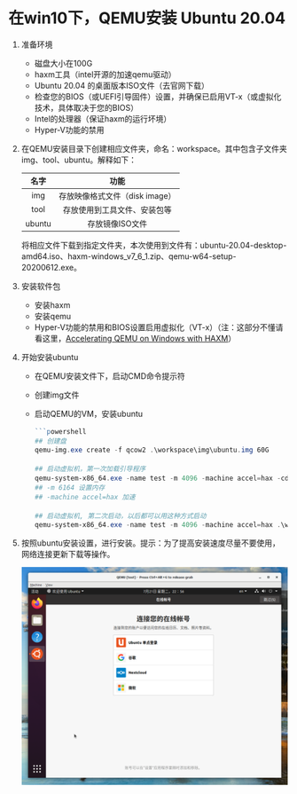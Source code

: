 # 在win10下，QEMU安装 Ubuntu 20.04

1. 准备环境
   - 磁盘大小在100G
   - haxm工具（intel开源的加速qemu驱动）
   - Ubuntu 20.04 的桌面版本ISO文件（去官网下载）
   - 检查您的BIOS（或UEFI引导固件）设置，并确保已启用VT-x（或虚拟化技术，具体取决于您的BIOS）
   - Intel的处理器（保证haxm的运行坏境）
   - Hyper-V功能的禁用

2. 在QEMU安装目录下创建相应文件夹，命名：workspace。其中包含子文件夹img、tool、ubuntu。解释如下：

   |  名字  |              功能              |
   | :----: | :----------------------------: |
   |  img   | 存放映像格式文件（disk image） |
   |  tool  |  存放使用到工具文件、安装包等  |
   | ubuntu |        存放镜像ISO文件         |

   将相应文件下载到指定文件夹，本次使用到文件有：ubuntu-20.04-desktop-amd64.iso、haxm-windows_v7_6_1.zip、qemu-w64-setup-20200612.exe。

3. 安装软件包
   * 安装haxm
   * 安装qemu
   * Hyper-V功能的禁用和BIOS设置启用虚拟化（VT-x）（注：这部分不懂请看这里，[Accelerating QEMU on Windows with HAXM](https://www.qemu.org/2017/11/22/haxm-usage-windows/)）

4. 开始安装ubuntu

   - 在QEMU安装文件下，启动CMD命令提示符

   - 创建img文件

   - 启动QEMU的VM，安装ubuntu

     ~~~powershell
     ```powershell
     ## 创建盘
     qemu-img.exe create -f qcow2 .\workspace\img\ubuntu.img 60G
     
     ## 启动虚拟机，第一次加载引导程序
     qemu-system-x86_64.exe -name test -m 4096 -machine accel=hax -cdrom .\workspace\ubuntu\ubuntu-20.04-desktop-amd64.iso .\workspace\img\ubuntu.img
     ## -m 6164 设置内存
     ## -machine accel=hax 加速
     
     ## 启动虚拟机, 第二次启动，以后都可以用这种方式启动
     qemu-system-x86_64.exe -name test -m 4096 -machine accel=hax .\workspace\img\ubuntu.img
     ~~~

5. 按照ubuntu安装设置，进行安装。提示：为了提高安装速度尽量不要使用，网络连接更新下载等操作。

   ![01-1](../docs/image/01-1.jpg)
   
   
   
   
